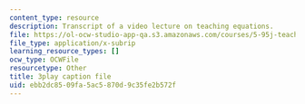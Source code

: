 ```yaml
---
content_type: resource
description: Transcript of a video lecture on teaching equations.
file: https://ol-ocw-studio-app-qa.s3.amazonaws.com/courses/5-95j-teaching-college-level-science-and-engineering-spring-2009/ebb2dc8509fa5ac5870d9c35fe2b572f_wy-LqFDwMuM.vtt
file_type: application/x-subrip
learning_resource_types: []
ocw_type: OCWFile
resourcetype: Other
title: 3play caption file
uid: ebb2dc85-09fa-5ac5-870d-9c35fe2b572f
---
```

